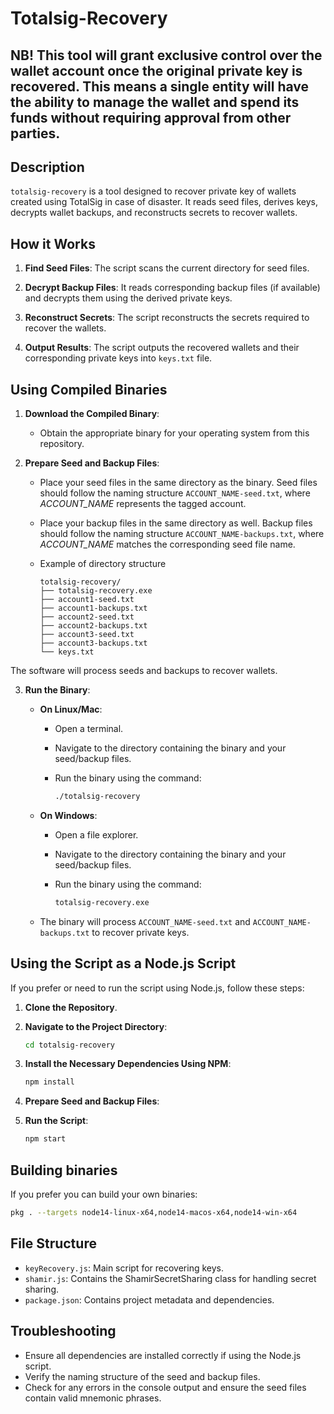 # Totalsig-Recovery

## NB! This tool will grant exclusive control over the wallet account once the original private key is recovered. This means a single entity will have the ability to manage the wallet and spend its funds without requiring approval from other parties.

## Description

`totalsig-recovery` is a tool designed to recover private key of wallets created using TotalSig in case of disaster. It reads seed files, derives keys, decrypts wallet backups, and reconstructs secrets to recover wallets.

## How it Works

1. **Find Seed Files**: The script scans the current directory for seed files.

2. **Decrypt Backup Files**: It reads corresponding backup files (if available) and decrypts them using the derived private keys.

3. **Reconstruct Secrets**: The script reconstructs the secrets required to recover the wallets.

4. **Output Results**: The script outputs the recovered wallets and their corresponding private keys into `keys.txt` file.

## Using Compiled Binaries

1. **Download the Compiled Binary**:
    - Obtain the appropriate binary for your operating system from this repository.

2. **Prepare Seed and Backup Files**:
    - Place your seed files in the same directory as the binary. Seed files should follow the naming structure `ACCOUNT_NAME-seed.txt`, where _ACCOUNT_NAME_ represents the tagged account.
    - Place your backup files in the same directory as well. Backup files should follow the naming structure `ACCOUNT_NAME-backups.txt`, where _ACCOUNT_NAME_ matches the corresponding seed file name.
    - Example of directory structure

        ```
        totalsig-recovery/
        ├── totalsig-recovery.exe
        ├── account1-seed.txt
        ├── account1-backups.txt
        ├── account2-seed.txt
        ├── account2-backups.txt
        ├── account3-seed.txt
        ├── account3-backups.txt
        └── keys.txt
        ```

The software will process seeds and backups to recover wallets.

3. **Run the Binary**:
    - **On Linux/Mac**:
        - Open a terminal.
        - Navigate to the directory containing the binary and your seed/backup files.
        - Run the binary using the command:

            ```sh
            ./totalsig-recovery
            ```

    - **On Windows**:
        - Open a file explorer.
        - Navigate to the directory containing the binary and your seed/backup files.
        - Run the binary using the command:

            ```sh
            totalsig-recovery.exe
            ```

    - The binary will process `ACCOUNT_NAME-seed.txt` and `ACCOUNT_NAME-backups.txt` to recover private keys.

## Using the Script as a Node.js Script

If you prefer or need to run the script using Node.js, follow these steps:

1. **Clone the Repository**.

2. **Navigate to the Project Directory**:

    ```sh
    cd totalsig-recovery
    ```

3. **Install the Necessary Dependencies Using NPM**:

    ```sh
    npm install
    ```

4. **Prepare Seed and Backup Files**:

5. **Run the Script**:

    ```sh
    npm start
    ```

## Building binaries

If you prefer you can build your own binaries:

```sh
pkg . --targets node14-linux-x64,node14-macos-x64,node14-win-x64
```

## File Structure

- `keyRecovery.js`: Main script for recovering keys.
- `shamir.js`: Contains the ShamirSecretSharing class for handling secret sharing.
- `package.json`: Contains project metadata and dependencies.

## Troubleshooting

- Ensure all dependencies are installed correctly if using the Node.js script.
- Verify the naming structure of the seed and backup files.
- Check for any errors in the console output and ensure the seed files contain valid mnemonic phrases.